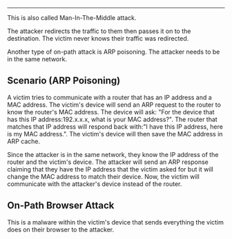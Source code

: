 
---

This is also called Man-In-The-Middle attack.

The attacker redirects the traffic to them then passes it on to the destination. 
The victim never knows their traffic was redirected.

Another type of on-path attack is ARP poisoning. The attacker needs to be in the same network. 

## Scenario (ARP Poisoning)

A victim tries to communicate with a router that has an IP address and a MAC address. The victim's device will send an ARP request to the router to know the router's MAC address. The device will ask: "For the device that has this IP address:192.x.x.x, what is your MAC address?". The router that matches that IP address will respond back with:"I have this IP address, here is my MAC address.".
The victim's device will then save the MAC address in ARP cache.

Since the attacker is in the same network, they know the IP address of the router and the victim's device. The attacker will send an ARP response claiming that they have the IP address that the victim asked for but it will change the MAC address to match their device. Now, the victim will communicate with the attacker's device instead of the router. 

## On-Path Browser Attack

This is a malware within the victim's device that sends everything the victim does on their browser to the attacker. 